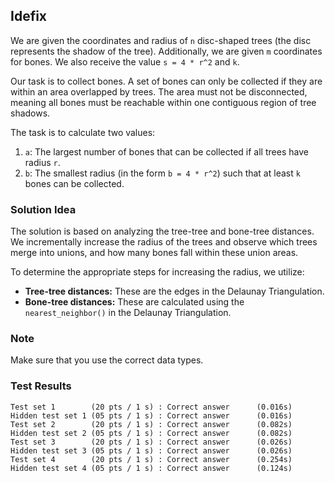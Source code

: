 ## Idefix

We are given the coordinates and radius of `n` disc-shaped trees (the disc represents the shadow of the tree). Additionally, we are given `m` coordinates for bones. We also receive the value `s = 4 * r^2` and `k`.

Our task is to collect bones. A set of bones can only be collected if they are within an area overlapped by trees. The area must not be disconnected, meaning all bones must be reachable within one contiguous region of tree shadows.

The task is to calculate two values:
1. `a`: The largest number of bones that can be collected if all trees have radius `r`.
2. `b`: The smallest radius (in the form `b = 4 * r^2`) such that at least `k` bones can be collected.

### Solution Idea

The solution is based on analyzing the tree-tree and bone-tree distances. We incrementally increase the radius of the trees and observe which trees merge into unions, and how many bones fall within these union areas.

To determine the appropriate steps for increasing the radius, we utilize:
- **Tree-tree distances:** These are the edges in the Delaunay Triangulation.
- **Bone-tree distances:** These are calculated using the `nearest_neighbor()` in the Delaunay Triangulation.

### Note

Make sure that you use the correct data types.

### Test Results

```
Test set 1        (20 pts / 1 s) : Correct answer      (0.016s)
Hidden test set 1 (05 pts / 1 s) : Correct answer      (0.016s)
Test set 2        (20 pts / 1 s) : Correct answer      (0.082s)
Hidden test set 2 (05 pts / 1 s) : Correct answer      (0.082s)
Test set 3        (20 pts / 1 s) : Correct answer      (0.026s)
Hidden test set 3 (05 pts / 1 s) : Correct answer      (0.026s)
Test set 4        (20 pts / 1 s) : Correct answer      (0.254s)
Hidden test set 4 (05 pts / 1 s) : Correct answer      (0.124s)
```